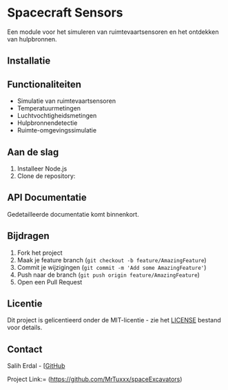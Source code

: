 # Spacecraft Sensors

Een module voor het simuleren van ruimtevaartsensoren en het ontdekken van hulpbronnen.

## Installatie

## Functionaliteiten

- Simulatie van ruimtevaartsensoren
- Temperatuurmetingen
- Luchtvochtigheidsmetingen
- Hulpbronnendetectie
- Ruimte-omgevingssimulatie

## Aan de slag

1. Installeer Node.js
2. Clone de repository:



## API Documentatie

Gedetailleerde documentatie komt binnenkort.

## Bijdragen

1. Fork het project
2. Maak je feature branch (`git checkout -b feature/AmazingFeature`)
3. Commit je wijzigingen (`git commit -m 'Add some AmazingFeature'`)
4. Push naar de branch (`git push origin feature/AmazingFeature`)
5. Open een Pull Request

## Licentie

Dit project is gelicentieerd onder de MIT-licentie - zie het [LICENSE](LICENSE) bestand voor details.

## Contact

Salih Erdal - [[GitHub](https://github.com/MrTuxxx)

Project Link:= (https://github.com/MrTuxxx/spaceExcavators)
